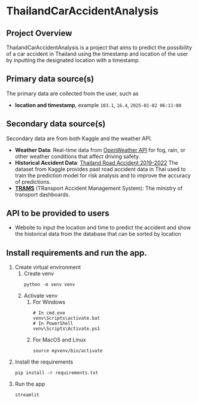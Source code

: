 # ThailandCarAccidentAnalysis
## **Project Overview**
ThailandCarAccidentAnalysis is a project that aims to predict the possibility of a car accident in Thailand using the timestamp and location of the user by inputting the designated location with a timestamp.

## **Primary data source(s)**
The primary data are collected from the user, such as

 - **location and timestamp**, example `103.1`, `16.4`, `2025-01-02 06:11:00`

## **Secondary data source(s)**
Secondary data are from both Kaggle and the weather API.

 - **Weather Data**: Real-time data from [OpenWeather API](https://www.weatherapi.com/weather/q/bangkok-2366981?utm_source=chatgpt.com) for fog, rain, or other weather conditions that affect driving safety.
 - **Historical Accident Data**:  [Thailand Road Accident 2019-2022](https://www.kaggle.com/datasets/thaweewatboy/thailand-road-accident-2019-2022?utm_source=chatgpt.com) The dataset from Kaggle provides past road accident data in Thai used to train the prediction model for risk analysis and to improve the accuracy of predictions.
- **[TRAMS](https://trams.mot.go.th/dashboard_report)** (TRansport Accident Management System): The ministry of transport dashboards.

## **API to be provided to users**
 - Website to input the location and time to predict the accident and show the historical data from the database that can be sorted by location

## Install requirements and run the app.
 1. Create virtual environment
    1. Create venv
        ```shell
        python -m venv venv
        ```
    2. Activate venv
       1. For Windows
            ```shell
            # In cmd.exe
            venv\Scripts\activate.bat
            # In PowerShell
            venv\Scripts\Activate.ps1
            ```
       3. For MacOS and Linux
            ```shell
            source myvenv/bin/activate
            ```
 2. Install the requirements
    ```shell
    pip install -r requirements.txt
    ```
 3. Run the app
    ```shell
    streamlit 
    ```